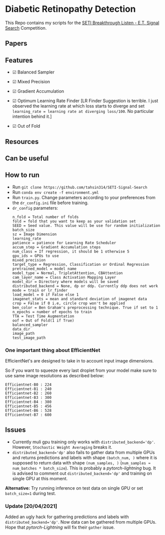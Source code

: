 # Diabetic Retinopathy Detection 
This Repo contains my scripts for the [
SETI Breakthrough Listen - E.T. Signal Search](https://www.kaggle.com/c/seti-breakthrough-listen) Competition.

## Papers
## Features
- &#x2611; Balanced Sampler 

- &#x2611; Mixed Precision

- &#x2611; Gradient Accumulation  

- &#x2611; Optimum Learning Rate Finder [LR Finder Suggestion is terrible. I just observed the learning rate at which loss starts to diverge and set `learning_rate = learning rate at diverging loss/100`. No particular intention behind it.] 

- &#x2611; Out of Fold
## Resources

## Can be useful

## How to run
- Run `git clone https://github.com/tahsin314/SETI-Signal-Search`
- Run `conda env create -f environment.yml`
- Run `train.py`. Change parameters according to your preferences from the `dr_config.ini` file before training.
- `dr_config` parameters:
    ```
    n_fold = Total number of folds
    fold = fold that you want to keep as your validation set
    SEED = Seed value. This value will be use for random initialization
    batch_size 
    sz = Image Dimension
    learning_rate 
    patience = patience for Learning Rate Scheduler
    accum_step = Gradient Accumulation steps 
    num_class = If regression, it should be 1 otherwise 5
    gpu_ids = GPUs to use
    mixed_precision 
    target_type = Regression, Classification or Ordinal Regression
    pretrained_model = model name
    model_type = Normal, TripletAttention, CBAttention
    cam_layer_name = Class Activation Mapping Layer
    model_dir = Directory where models will be saved
    distributed_backend = None, dp or ddp. Currently ddp does not work
    mode = train or lr_finder
    load_model = 0 if False else 1
    imagenet_stats = mean and standard deviation of imagenet data
    crop = False if 0 i.e, circle crop won't be applied 
    ben_color = Ben Graham's preprocessing technique. True if set to 1
    n_epochs = number of epochs to train
    TTA = Test Time Augmentation
    oof = Out of Fold(1 if True)
    balanced_sampler 
    data_dir 
    image_path 
    test_image_path 
    ```

### One important thing about EfficientNet
EfficientNet's are designed to take in to account input image dimensions.

So if you want to squeeze every last droplet from your model make sure to use same image resolutions as described below:

```
Efficientnet-B0 : 224
Efficientnet-B1 : 240
Efficientnet-B2 : 260
Efficientnet-B3 : 300
Efficientnet-B4 : 380
Efficientnet-B5 : 456
Efficientnet-B6 : 528
Efficientnet-B7 : 600
```

## Issues
- Currently muli gpu training only works with `distributed_backend='dp'`. However, `Stochastic Weight Averaging` breaks it. 
- `distributed_backend='dp'` also fails to gather data from multiple GPUs and returns predictions and labels with shape `(batch_num, )` where it is supposed to return data with shape `(num_samples, )` (`num_samples ≈ num_batches * batch_size`). This is probably a *pytorch-lightning* bug. It is advised to comment out `distributed_backend='dp'` and training on single GPU at this moment. 

**Alternative:** Try running inference on test data on single GPU or set `batch_size=1` during test.
### Update [20/04/2021]
Added an ugly hack for gathering predictions and labels with `distributed_backend='dp'`. Now data can be gathered from multiple GPUs. Hope that *pytorch-Lightning* will fix their `gather` issue.

